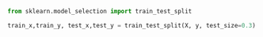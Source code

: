 ```python
from sklearn.model_selection import train_test_split
```


```python
train_x,train_y, test_x,test_y = train_test_split(X, y, test_size=0.3)
```
